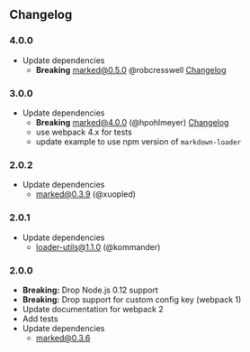 Changelog
---------

### 4.0.0 

- Update dependencies 
  - **Breaking** marked@0.5.0 @robcresswell [Changelog](https://github.com/markedjs/marked/releases/tag/v0.5.0)

### 3.0.0
- Update dependencies 
  - **Breaking** marked@4.0.0 (@hpohlmeyer) [Changelog](https://github.com/markedjs/marked/releases/tag/0.4.0)
  - use webpack 4.x for tests 
  - update example to use npm version of `markdown-loader`

### 2.0.2
- Update dependencies
  - marked@0.3.9 (@xuopled)

### 2.0.1
- Update dependencies
  - loader-utils@1.1.0 (@kommander)

### 2.0.0
- **Breaking:** Drop Node.js 0.12 support
- **Breaking:** Drop support for custom config key (webpack 1)
- Update documentation for webpack 2
- Add tests
- Update dependencies
  - marked@0.3.6
